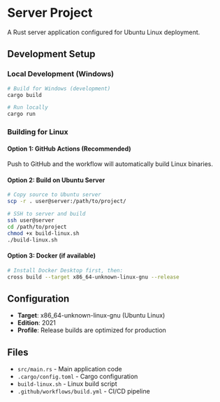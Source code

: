 # Server Project

A Rust server application configured for Ubuntu Linux deployment.

## Development Setup

### Local Development (Windows)
```bash
# Build for Windows (development)
cargo build

# Run locally
cargo run
```

### Building for Linux

#### Option 1: GitHub Actions (Recommended)
Push to GitHub and the workflow will automatically build Linux binaries.

#### Option 2: Build on Ubuntu Server
```bash
# Copy source to Ubuntu server
scp -r . user@server:/path/to/project/

# SSH to server and build
ssh user@server
cd /path/to/project
chmod +x build-linux.sh
./build-linux.sh
```

#### Option 3: Docker (if available)
```bash
# Install Docker Desktop first, then:
cross build --target x86_64-unknown-linux-gnu --release
```

## Configuration

- **Target**: x86_64-unknown-linux-gnu (Ubuntu Linux)
- **Edition**: 2021
- **Profile**: Release builds are optimized for production

## Files

- `src/main.rs` - Main application code
- `.cargo/config.toml` - Cargo configuration
- `build-linux.sh` - Linux build script
- `.github/workflows/build.yml` - CI/CD pipeline